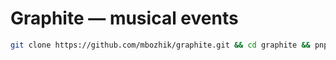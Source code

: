 # Graphite — musical events

```bash
git clone https://github.com/mbozhik/graphite.git && cd graphite && pnpm i && code .
```
